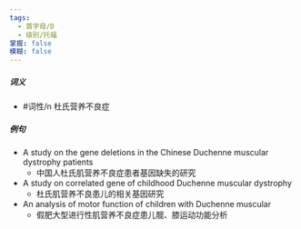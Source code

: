 ```yaml
---
tags:
  - 首字母/D
  - 级别/托福
掌握: false
模糊: false
---
```

##### 词义
- #词性/n  杜氏营养不良症
##### 例句
- A study on the gene deletions in the Chinese Duchenne muscular dystrophy patients
	- 中国人杜氏肌营养不良症患者基因缺失的研究
- A study on correlated gene of childhood Duchenne muscular dystrophy
	- 杜氏肌营养不良患儿的相关基因研究
- An analysis of motor function of children with Duchenne muscular
	- 假肥大型进行性肌营养不良症患儿髋、膝运动功能分析
